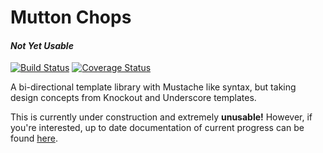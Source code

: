 # Mutton Chops
#### _Not Yet Usable_

[![Build Status](https://travis-ci.org/Aldlevine/mutton-chops.svg?branch=master)](https://travis-ci.org/Aldlevine/mutton-chops)
[![Coverage Status](https://coveralls.io/repos/github/Aldlevine/mutton-chops/badge.svg?branch=master)](https://coveralls.io/github/Aldlevine/mutton-chops?branch=master)

A bi-directional template library with Mustache like syntax, but taking design concepts from Knockout and Underscore templates.

This is currently under construction and extremely __unusable!__
However, if you're interested, up to date documentation of current progress can be found [here](http://aldlevine.github.io/mutton-chops/).
